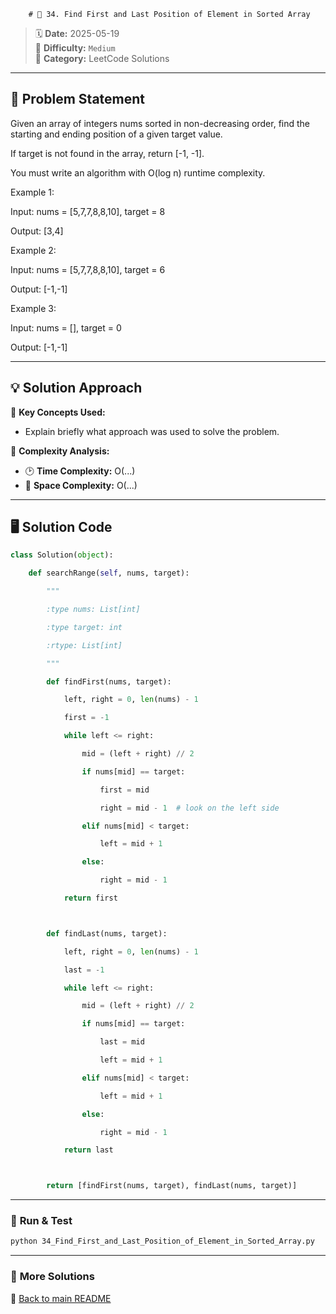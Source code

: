 
        # 🌟 34. Find First and Last Position of Element in Sorted Array

> 🗓 **Date:** 2025-05-19  
> 🎯 **Difficulty:** `Medium`  
> 📂 **Category:** LeetCode Solutions  

---

## 📖 Problem Statement  
Given an array of integers nums sorted in non-decreasing order, find the starting and ending position of a given target value.

If target is not found in the array, return [-1, -1].

You must write an algorithm with O(log n) runtime complexity.

 

Example 1:

Input: nums = [5,7,7,8,8,10], target = 8
Output: [3,4]
Example 2:

Input: nums = [5,7,7,8,8,10], target = 6
Output: [-1,-1]
Example 3:

Input: nums = [], target = 0
Output: [-1,-1]
 

---

## 💡 Solution Approach  
🔹 **Key Concepts Used:**  
- Explain briefly what approach was used to solve the problem.

🔹 **Complexity Analysis:**  
- 🕑 **Time Complexity:** O(...)  
- 💾 **Space Complexity:** O(...)  

---

## 🖥️ Solution Code  
```python
class Solution(object):
    def searchRange(self, nums, target):
        """
        :type nums: List[int]
        :type target: int
        :rtype: List[int]
        """
        def findFirst(nums, target):
            left, right = 0, len(nums) - 1
            first = -1
            while left <= right:
                mid = (left + right) // 2
                if nums[mid] == target:
                    first = mid
                    right = mid - 1  # look on the left side
                elif nums[mid] < target:
                    left = mid + 1
                else:
                    right = mid - 1
            return first

        def findLast(nums, target):
            left, right = 0, len(nums) - 1
            last = -1
            while left <= right:
                mid = (left + right) // 2
                if nums[mid] == target:
                    last = mid
                    left = mid + 1  
                elif nums[mid] < target:
                    left = mid + 1
                else:
                    right = mid - 1
            return last

        return [findFirst(nums, target), findLast(nums, target)]

```

---

### 🚀 **Run & Test**  
```bash
python 34_Find_First_and_Last_Position_of_Element_in_Sorted_Array.py
```

---

### 🔗 **More Solutions**  
📌 [Back to main README](../../README.md)
